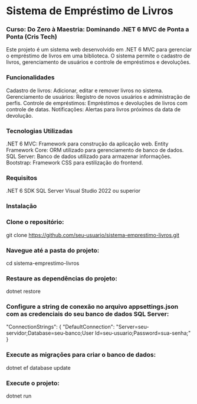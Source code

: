 # Sistema de Empréstimo de Livros
### Curso: Do Zero à Maestria: Dominando .NET 6 MVC de Ponta a Ponta (Cris Tech)
Este projeto é um sistema web desenvolvido em .NET 6 MVC para gerenciar o empréstimo de livros em uma biblioteca. O sistema permite o cadastro de livros, gerenciamento de usuários e controle de empréstimos e devoluções.

### Funcionalidades
Cadastro de livros: Adicionar, editar e remover livros no sistema.
Gerenciamento de usuários: Registro de novos usuários e administração de perfis.
Controle de empréstimos: Empréstimos e devoluções de livros com controle de datas.
Notificações: Alertas para livros próximos da data de devolução.

### Tecnologias Utilizadas
.NET 6 MVC: Framework para construção da aplicação web.
Entity Framework Core: ORM utilizado para gerenciamento de banco de dados.
SQL Server: Banco de dados utilizado para armazenar informações.
Bootstrap: Framework CSS para estilização do frontend.

### Requisitos
.NET 6 SDK
SQL Server
Visual Studio 2022 ou superior

### Instalação
### Clone o repositório:

git clone https://github.com/seu-usuario/sistema-emprestimo-livros.git

### Navegue até a pasta do projeto:

cd sistema-emprestimo-livros

### Restaure as dependências do projeto:

dotnet restore

### Configure a string de conexão no arquivo appsettings.json com as credenciais do seu banco de dados SQL Server:

"ConnectionStrings": {
  "DefaultConnection": "Server=seu-servidor;Database=seu-banco;User Id=seu-usuario;Password=sua-senha;"
}


### Execute as migrações para criar o banco de dados:

dotnet ef database update

### Execute o projeto:

dotnet run
